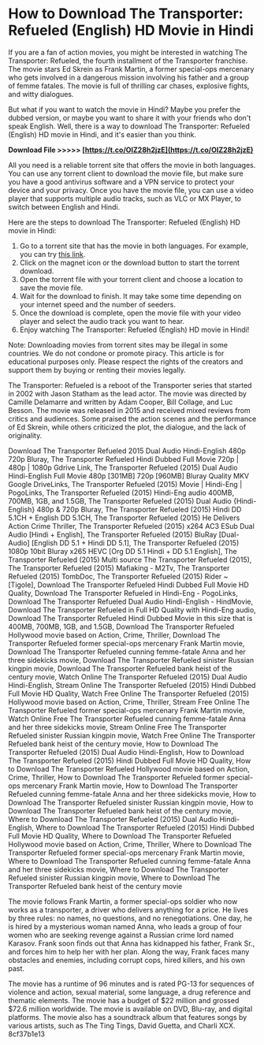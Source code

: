 # How to Download The Transporter: Refueled (English) HD Movie in Hindi
 
If you are a fan of action movies, you might be interested in watching The Transporter: Refueled, the fourth installment of the Transporter franchise. The movie stars Ed Skrein as Frank Martin, a former special-ops mercenary who gets involved in a dangerous mission involving his father and a group of femme fatales. The movie is full of thrilling car chases, explosive fights, and witty dialogues.
 
But what if you want to watch the movie in Hindi? Maybe you prefer the dubbed version, or maybe you want to share it with your friends who don't speak English. Well, there is a way to download The Transporter: Refueled (English) HD movie in Hindi, and it's easier than you think.
 
**Download File &gt;&gt;&gt;&gt;&gt; [https://t.co/OIZ28h2jzE](https://t.co/OIZ28h2jzE)**


 
All you need is a reliable torrent site that offers the movie in both languages. You can use any torrent client to download the movie file, but make sure you have a good antivirus software and a VPN service to protect your device and your privacy. Once you have the movie file, you can use a video player that supports multiple audio tracks, such as VLC or MX Player, to switch between English and Hindi.
 
Here are the steps to download The Transporter: Refueled (English) HD movie in Hindi:
 
1. Go to a torrent site that has the movie in both languages. For example, you can try [this link](https://www.1337x.to/torrent/1256962/The-Transporter-Refueled-2015-720p-BluRay-x264-Dual-Audio-Hindi-2-0-English-DD-5-1-LOKI-M2Tv/).
2. Click on the magnet icon or the download button to start the torrent download.
3. Open the torrent file with your torrent client and choose a location to save the movie file.
4. Wait for the download to finish. It may take some time depending on your internet speed and the number of seeders.
5. Once the download is complete, open the movie file with your video player and select the audio track you want to hear.
6. Enjoy watching The Transporter: Refueled (English) HD movie in Hindi!

Note: Downloading movies from torrent sites may be illegal in some countries. We do not condone or promote piracy. This article is for educational purposes only. Please respect the rights of the creators and support them by buying or renting their movies legally.
  
The Transporter: Refueled is a reboot of the Transporter series that started in 2002 with Jason Statham as the lead actor. The movie was directed by Camille Delamarre and written by Adam Cooper, Bill Collage, and Luc Besson. The movie was released in 2015 and received mixed reviews from critics and audiences. Some praised the action scenes and the performance of Ed Skrein, while others criticized the plot, the dialogue, and the lack of originality.
 
Download The Transporter Refueled 2015 Dual Audio Hindi-English 480p 720p Bluray,  The Transporter Refueled Hindi Dubbed Full Movie 720p | 480p | 1080p Gdrive Link,  The Transporter Refueled (2015) Dual Audio Hindi-English Full Movie 480p [301MB] 720p [960MB] Bluray Quality MKV Google DriveLinks,  The Transporter Refueled (2015) Movie | Hindi-Eng | PogoLinks,  The Transporter Refueled (2015) Hindi-Eng audio 400MB, 700MB, 1GB, and 1.5GB,  The Transporter Refueled (2015) Dual Audio {Hindi-English} 480p & 720p Bluray,  The Transporter Refueled (2015) Hindi DD 5.1CH + English DD 5.1CH,  The Transporter Refueled (2015) He Delivers Action Crime Thriller,  The Transporter Refueled (2015) x264 AC3 ESub Dual Audio [Hindi + English],  The Transporter Refueled (2015) BluRay [Dual-Audio] [English DD 5.1 + Hindi DD 5.1],  The Transporter Refueled (2015) 1080p 10bit Bluray x265 HEVC [Org DD 5.1 Hindi + DD 5.1 English],  The Transporter Refueled (2015) Multi source The Transporter Refueled (2015),  The Transporter Refueled (2015) Mafiaking - M2Tv,  The Transporter Refueled (2015) TombDoc,  The Transporter Refueled (2015) Rider ~ [Tigole],  Download The Transporter Refueled Hindi Dubbed Full Movie HD Quality,  Download The Transporter Refueled in Hindi-Eng - PogoLinks,  Download The Transporter Refueled Dual Audio Hindi-English - HindMovie,  Download The Transporter Refueled in Full HD Quality with Hindi-Eng audio,  Download The Transporter Refueled Hindi Dubbed Movie in this size that is 400MB, 700MB, 1GB, and 1.5GB,  Download The Transporter Refueled Hollywood movie based on Action, Crime, Thriller,  Download The Transporter Refueled former special-ops mercenary Frank Martin movie,  Download The Transporter Refueled cunning femme-fatale Anna and her three sidekicks movie,  Download The Transporter Refueled sinister Russian kingpin movie,  Download The Transporter Refueled bank heist of the century movie,  Watch Online The Transporter Refueled (2015) Dual Audio Hindi-English,  Stream Online The Transporter Refueled (2015) Hindi Dubbed Full Movie HD Quality,  Watch Free Online The Transporter Refueled (2015) Hollywood movie based on Action, Crime, Thriller,  Stream Free Online The Transporter Refueled former special-ops mercenary Frank Martin movie,  Watch Online Free The Transporter Refueled cunning femme-fatale Anna and her three sidekicks movie,  Stream Online Free The Transporter Refueled sinister Russian kingpin movie,  Watch Free Online The Transporter Refueled bank heist of the century movie,  How to Download The Transporter Refueled (2015) Dual Audio Hindi-English,  How to Download The Transporter Refueled (2015) Hindi Dubbed Full Movie HD Quality,  How to Download The Transporter Refueled Hollywood movie based on Action, Crime, Thriller,  How to Download The Transporter Refueled former special-ops mercenary Frank Martin movie,  How to Download The Transporter Refueled cunning femme-fatale Anna and her three sidekicks movie,  How to Download The Transporter Refueled sinister Russian kingpin movie,  How to Download The Transporter Refueled bank heist of the century movie,  Where to Download The Transporter Refueled (2015) Dual Audio Hindi-English,  Where to Download The Transporter Refueled (2015) Hindi Dubbed Full Movie HD Quality,  Where to Download The Transporter Refueled Hollywood movie based on Action, Crime, Thriller,  Where to Download The Transporter Refueled former special-ops mercenary Frank Martin movie,  Where to Download The Transporter Refueled cunning femme-fatale Anna and her three sidekicks movie,  Where to Download The Transporter Refueled sinister Russian kingpin movie,  Where to Download The Transporter Refueled bank heist of the century movie
 
The movie follows Frank Martin, a former special-ops soldier who now works as a transporter, a driver who delivers anything for a price. He lives by three rules: no names, no questions, and no renegotiations. One day, he is hired by a mysterious woman named Anna, who leads a group of four women who are seeking revenge against a Russian crime lord named Karasov. Frank soon finds out that Anna has kidnapped his father, Frank Sr., and forces him to help her with her plan. Along the way, Frank faces many obstacles and enemies, including corrupt cops, hired killers, and his own past.
 
The movie has a runtime of 96 minutes and is rated PG-13 for sequences of violence and action, sexual material, some language, a drug reference and thematic elements. The movie has a budget of $22 million and grossed $72.6 million worldwide. The movie is available on DVD, Blu-ray, and digital platforms. The movie also has a soundtrack album that features songs by various artists, such as The Ting Tings, David Guetta, and Charli XCX.
 8cf37b1e13
 
